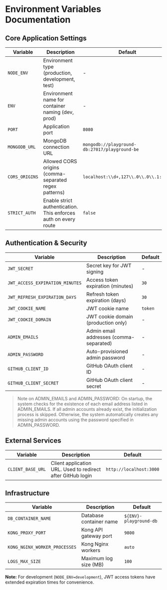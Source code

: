 # Environment Variables Documentation

## Core Application Settings

| Variable       | Description                                                     | Default                                       |
| -------------- | --------------------------------------------------------------- | --------------------------------------------- |
| `NODE_ENV`     | Environment type (production, development, test)                | -                                             |
| `ENV`          | Environment name for container naming (dev, prod)               | -                                             |
| `PORT`         | Application port                                                | `8080`                                        |
| `MONGODB_URL`  | MongoDB connection URL                                          | `mongodb://playground-db:27017/playground-be` |
| `CORS_ORIGINS` | Allowed CORS origins (comma-separated regex patterns)           | `localhost:\\d+,127\\.0\\.0\\.1:\\d+`         |
| `STRICT_AUTH`  | Enable strict authentication. This enforces auth on every route | `false`                                       |

## Authentication & Security

| Variable                        | Description                             | Default |
| ------------------------------- | --------------------------------------- | ------- |
| `JWT_SECRET`                    | Secret key for JWT signing              | -       |
| `JWT_ACCESS_EXPIRATION_MINUTES` | Access token expiration (minutes)       | `30`    |
| `JWT_REFRESH_EXPIRATION_DAYS`   | Refresh token expiration (days)         | `30`    |
| `JWT_COOKIE_NAME`               | JWT cookie name                         | `token` |
| `JWT_COOKIE_DOMAIN`             | JWT cookie domain (production only)     | -       |
| `ADMIN_EMAILS`                  | Admin email addresses (comma-separated) | -       |
| `ADMIN_PASSWORD`                | Auto-provisioned admin password         | -       |
| `GITHUB_CLIENT_ID`              | GitHub OAuth client ID                  | -       |
| `GITHUB_CLIENT_SECRET`          | GitHub OAuth client secret              | -       |

> Note on ADMIN_EMAILS and ADMIN_PASSWORD: On startup, the system checks for the existence of each email address listed in ADMIN_EMAILS. If all admin accounts already exist, the initialization process is skipped. Otherwise, the system automatically creates any missing admin accounts using the password specified in ADMIN_PASSWORD.

## External Services

| Variable              | Description                                                                      | Default                 |
| --------------------- | -------------------------------------------------------------------------------- | ----------------------- |
| `CLIENT_BASE_URL`     | Client application URL. Used to redirect after GitHub login                      | `http://localhost:3000` |

## Infrastructure

| Variable                      | Description             | Default                |
| ----------------------------- | ----------------------- | ---------------------- |
| `DB_CONTAINER_NAME`           | Database container name | `${ENV}-playground-db` |
| `KONG_PROXY_PORT`             | Kong API gateway port   | `9800`                 |
| `KONG_NGINX_WORKER_PROCESSES` | Kong Nginx workers      | `auto`                 |
| `LOGS_MAX_SIZE`               | Maximum log size (MB)   | `100`                  |

**Note:** For development (`NODE_ENV=development`), JWT access tokens have extended expiration times for convenience.
